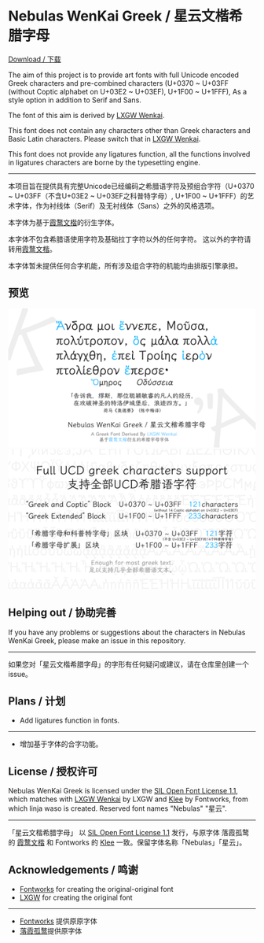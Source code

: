 # Nebulas WenKai Greek / 星云文楷希腊字母

[Download / 下载](https://github.com/nebulas-star/NebulasWenKaiKGreek/tree/main/Font/)


The aim of this project is to provide art fonts with full Unicode encoded Greek characters and pre-combined characters (U+0370 ~ U+03FF (without Coptic alphabet on U+03E2 ~ U+03EF), U+1F00 ~ U+1FFF), As a style option in addition to Serif and Sans.

The font of this aim is derived by [LXGW Wenkai](https://github.com/lxgw/LxgwWenKai).

This font does not contain any characters other than Greek characters and Basic Latin characters.
Please switch that in [LXGW Wenkai](https://github.com/lxgw/LxgwWenKai).

This font does not provide any ligatures function, all the functions involved in ligatures characters are borne by the typesetting engine.

----

本项目旨在提供具有完整Unicode已经编码之希腊语字符及预组合字符（U+0370 ~ U+03FF（不含U+03E2 ~ U+03EF之科普特字母）, U+1F00 ~ U+1FFF）的艺术字体，作为衬线体（Serif）及无衬线体（Sans）之外的风格选项。

本字体为基于[霞鹜文楷](https://github.com/lxgw/LxgwWenKai)的衍生字体。

本字体不包含希腊语使用字符及基础拉丁字符以外的任何字符。
这以外的字符请转用[霞鹜文楷](https://github.com/lxgw/LxgwWenKai)。

本字体暂未提供任何合字机能，所有涉及组合字符的机能均由排版引擎承担。

## 预览

![a](/Image/NWG-1.png)
![b](/Image/NWG-2.png)

## Helping out / 协助完善

If you have any problems or suggestions about the characters in Nebulas WenKai Greek, please make an issue in this repository.

----

如果您对「星云文楷希腊字母」的字形有任何疑问或建议，请在仓库里创建一个 issue。

## Plans / 计划

- Add ligatures function in fonts.

----

- 增加基于字体的合字功能。

## License / 授权许可

Nebulas WenKai Greek is licensed under the [SIL Open Font License 1.1](https://scripts.sil.org/OFL), which matches with [LXGW Wenkai](https://github.com/lxgw/LxgwWenKai) by LXGW and [Klee](https://github.com/fontworks-fonts/Klee) by Fontworks, from which linja waso is created. Reserved font names "Nebulas" "星云".

----

「星云文楷希腊字母」 以 [SIL Open Font License 1.1](https://scripts.sil.org/OFL) 发行，与原字体 落霞孤鹜 的 [霞鹜文楷](https://github.com/lxgw/LxgwWenKai) 和 Fontworks 的 [Klee](https://github.com/fontworks-fonts/Klee) 一致。保留字体名称「Nebulas」「星云」。

## Acknowledgements / 鸣谢

- [Fontworks](http://fontworks.co.jp) for creating the original-original font
- [LXGW](https://github.com/lxgw/LxgwWenKai/) for creating the original font

----

- [Fontworks](https://github.com/fontworks-fonts/) 提供原原字体
- [落霞孤鹜](https://github.com/lxgw/)提供原字体
